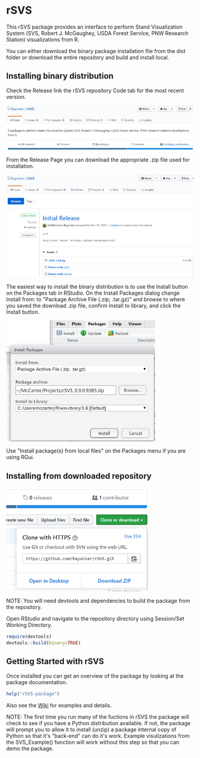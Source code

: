 # rSVS

This rSVS package provides an interface to perform Stand Visualization System (SVS, Robert J. McGaughey, USDA Forest Service, PNW Research Station) visualizations from R.

You can either download the binary package installation file from the dist folder or download the entire repository and build and install local.

## Installing binary distribution

Check the Release link the rSVS repository Code tab for the most recent version.

![rSVS Release](images/rSVS-Release-small.png)

From the Release Page you can download the appropriate .zip file used for installation.

![rSVS Release Page](images/rSVS-Release-Page-small.png)

The easiest way to install the binary distribution is to use the Install button on the Packages tab in RStudio.  On the Install Packages dialog change Install from: to "Package Archive File (.zip; .tar.gz)" and browse to where you saved the download .zip file, confirm Install to library, and click the Install button.

![RStudio Install](images/RStudio-Install-From-File-small.png)

Use "Install package(s) from local files" on the Packages menu if you are using RGui.

## Installing from downloaded repository

![Download Repository](images/rSVS-Download-Repo-small.png)

NOTE: You will need devtools and dependencies to build the package from the repository.

Open RStudio and navigate to the repository directory using Session/Set Working Directory.
```R
require(devtools)
devtools::build(binary=TRUE)
```

## Getting Started with rSVS

Once installed you can get an overview of the package by looking at the package documentation.
```R
help("rSVS-package")
```
Also see the [Wiki](https://github.com/Rayonier/rSVS/wiki) for examples and details.

NOTE: The first time you run many of the fuctions in rSVS the package will check to see if you have a Python distribution available.  If not, the package will prompt you to allow it to install (unzip) a package internal copy of Python so that it's "back-end" can do it's work.  Example visulizations from the SVS_Example() function will work without this step so that you can demo the package.

